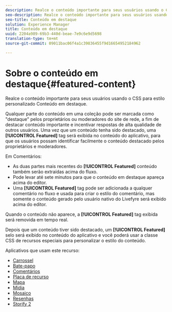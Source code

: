 ```yaml
---
description: Realce o conteúdo importante para seus usuários usando o CSS para estilo personalizado Conteúdo em destaque.
seo-description: Realce o conteúdo importante para seus usuários usando o CSS para estilo personalizado Conteúdo em destaque.
seo-title: Conteúdo em destaque
solution: Experience Manager
title: Conteúdo em destaque
uuid: 2204a989-69b3-440d-beae-7e9c6e9d5698
translation-type: tm+mt
source-git-commit: 09011bac06f4a1c39836455f9d16654952184962

---
```



# Sobre o conteúdo em destaque{#featured-content}

Realce o conteúdo importante para seus usuários usando o CSS para estilo personalizado Conteúdo em destaque.

Qualquer parte do conteúdo em uma coleção pode ser marcada como "destaque" pelos proprietários ou moderadores do site de rede, a fim de destacar conteúdo importante e incentivar respostas de alta qualidade de outros usuários. Uma vez que um conteúdo tenha sido destacado, uma **[!UICONTROL Featured]** tag será exibida no conteúdo do aplicativo, para que os usuários possam identificar facilmente o conteúdo destacado pelos proprietários e moderadores.

Em Comentários:

* As duas partes mais recentes do **[!UICONTROL Featured]** conteúdo também serão extraídas acima do fluxo.
* Pode levar até sete minutos para que o conteúdo em destaque apareça acima do editor.
* Uma **[!UICONTROL Featured]** tag pode ser adicionada a qualquer comentário no fluxo e usada para criar o estilo do comentário, mas somente o conteúdo gerado pelo usuário nativo do Livefyre será exibido acima do editor.

Quando o conteúdo não aparece, a **[!UICONTROL Featured]** tag exibida será removida em tempo real.

Depois que um conteúdo tiver sido destacado, um **[!UICONTROL Featured]** selo será exibido no conteúdo do aplicativo e você poderá usar a classe CSS de recursos especiais para personalizar o estilo do conteúdo.

Aplicativos que usam este recurso:

* [Carrossel](/help/using/c-about-apps/c-carousel-app/c-carousel-app.md#c_carousel_app)
* [Bate-papo](/help/using/c-about-apps/c-chat-app/c-chat-app.md#c_chat_app)
* [Comentários](/help/using/c-about-apps/c-comments/c-comments.md)
* [Placa de recurso](/help/using/c-about-apps/c-feature-card-app/c-feature-card-app.md#c_feature_card_app)
* [Mapa](/help/using/c-about-apps/c-map-app/c-map-app.md#c_map_app)
* [Mídia](/help/using/c-about-apps/c-media-wall-app/c-media-wall-app.md#c_media_wall_app)
* [Mosaico](/help/using/c-about-apps/c-mosaic-app/c-mosaic-app.md#c_mosaic_app)
* [Resenhas](/help/using/c-about-apps/c-reviews-app/c-reviews-app.md#c_reviews_app)
* [Storify 2](/help/using/c-about-apps/c-storify2/c-storify2.md#c_storify2)

